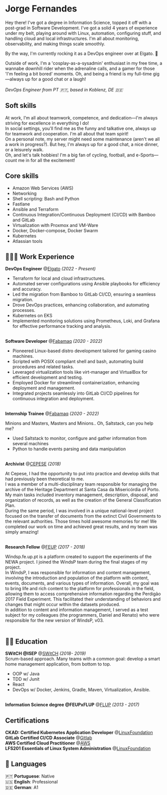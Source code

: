 # Jorge Fernandes
Hey there! I've got a degree in Information Science, topped it off with a post-grad in Software Development. I've got a solid 4 years of experience under my belt, playing around with Linux, automation, configuring stuff, and handling cloud and local infrastructures. I'm all about monitoring, observability, and making things scale smoothly.

By the way, I'm currently rocking it as a DevOps engineer over at Elgato. 🚀

Outside of work, I'm a 'cosplay-as-a-sysadmin' enthusiast in my free time, a wannabe downhill rider when the adrenaline calls, and a gamer for those 'I'm feeling a bit bored' moments. Oh, and being a friend is my full-time gig—always up for a good chat or a laugh!<br><br>
_DevOps Engineer from PT 🇵🇹, based in Koblenz, DE 🇩🇪_ <br>

##  Soft skills
At work, I'm all about teamwork, competence, and dedication—I'm always striving for excellence in everything I do!  
In social settings, you'll find me as the funny and talkative one, always up for teamwork and cooperation. I'm all about that team spirit!  
On a personal note, my server might need some maintenance (aren't we all a work in progress?). But hey, I'm always up for a good chat, a nice dinner, or a leisurely walk.  
Oh, and let's talk hobbies! I'm a big fan of cycling, football, and e-Sports—count me in for all the excitement!
##  Core skills
- Amazon Web Services (AWS)
- Networking
- Shell scripting: Bash and Python
- Fastlane
- Ansible and Terraform
- Continuous Integration/Continuous Deployment (CI/CD) with Bamboo and GitLab
- Virtualization with Proxmox and VM-Ware
- Docker, Docker-compose, Docker Swarm
- Kubernetes
- Atlassian tools
## 👩🏼‍💻 Work Experience

**DevOps Engineer** @[Elgato](https://elgato.com/) _(2022 - Present)_ <br>
- Terraform for local and cloud infrastructures.
- Automated server configurations using Ansible playbooks for efficiency and accuracy.
- Led the migration from Bamboo to GitLab CI/CD, ensuring a seamless migration.
- Drove DevOps practices, enhancing collaboration, and automating processes.
- Kubernetes on EKS
- Implemented monitoring solutions using Prometheus, Loki, and Grafana for effective performance tracking and analysis.
<br><br>

**Software Developer** @[Fabamaq](https://fabamaq.com/) _(2020 - 2022)_ <br>
- Pioneered Linux-based distro development tailored for gaming casino machines.
- Scripted with POSIX compliant shell and bash, automating build procedures and related tasks.
- Leveraged virtualization tools like virt-manager and VirtualBox for efficient development and testing.
- Employed Docker for streamlined containerization, enhancing deployment and management.
- Integrated projects seamlessly into GitLab CI/CD pipelines for continuous integration and deployment.
<br><br>

**Internship Trainee** @[Fabamaq](https://fabamaq.com/) _(2020 - 2022)_ <br>

Minions and Masters, Masters and Minions.. Oh, Saltstack, can you help me? 
- Used Saltstack to monitor, configure and gather information from several machines
- Python to handle events parsing and data manipulation
<br><br>

**Archivist** @[CEPESE](https://www.cepese.pt/portal/pt) _(2018)_ <br>

At Cepese, I had the opportunity to put into practice and develop skills that had previously been theoretical to me.  
I was a member of a multi-disciplinary team responsible for managing the archive of the Heritage Department at Santa Casa da Misericórdia of Porto. My main tasks included inventory management, description, disposal, and organization of records, as well as the creation of the General Classification Plan.  
During the same period, I was involved in a unique national-level project focused on the transfer of documents from the extinct Civil Governments to the relevant authorities.
Those times hold awesome memories for me! We completed our work on time and achieved great results, and my team was simply amazing!
<br><br>

**Research Fellow** @[FEUP](https://perdigao.fe.up.pt/about) _(2017 - 2018)_ <br>

Windsp.fe.up.pt is a platform created to support the experiments of the NEWA project. I joined the WindsP team during the final stages of my project.  
In WindsP, I was responsible for information and content management, involving the introduction and population of the platform with content, events, documents, and various types of information. Overall, my goal was to bring life and rich content to the platform for professionals in the field, allowing them to access comprehensive information regarding the Perdigão 2017 Field Experiment. This facilitated their understanding of behaviors and changes that might occur within the datasets produced.  
In addition to content and information management, I served as a test subject for my colleagues (the programmers, Daniel and Renato) who were responsible for the new version of WindsP, v03.
<br><br>

##  👨‍🎓 Education
**SWitCH @ISEP** @[SWitCH](https://portotechhub.com/switch/switch-dev/) _(2018- 2019)_ <br>
Scrum-based approach. Many teams with a common goal: develop a smart home management application, from bottom to top.
- OOP w/ Java
- TDD w/ Junit
- React
- DevOps w/ Docker, Jenkins, Gradle, Maven, Virtualization, Ansible. 
<br><br>

**Information Science degree @FEUPxFLUP** @[FLUP]([https://fabamaq.com/](https://sigarra.up.pt/flup/en/CUR_GERAL.CUR_VIEW?pv_curso_id=454)) _(2013 - 2017)_ <br>


##  Certifications
**CKAD: Certified Kubernetes Application Developer** @[LinuxFoundation](https://www.credly.com/badges/6b0cdfb5-d069-41f8-9a06-9a9b07ad0aa9) <br>
**GitLab Certified CI/CD Associate** @[Gitlab](https://www.credly.com/earner/earned/badge/c3092c7b-c539-46e1-816d-c0883f611190) <br>
**AWS Certified Cloud Practitioner** @[AWS](https://www.credly.com/earner/earned/badge/2528ad02-13d8-44bd-9d60-cdd3df4259c4) <br>
**LFS201 Essentials of Linux System Administration** @[LinuxFoundation](https://www.credly.com/earner/earned/badge/ab95f147-bf18-4198-a88b-0358585ca53f) <br>


## 💬 Languages

🇵🇹 **Portuguese**: Native <br>
🇺🇸 **English**: Professional <br>
🇩🇪 **German**: A1
<br><br>

